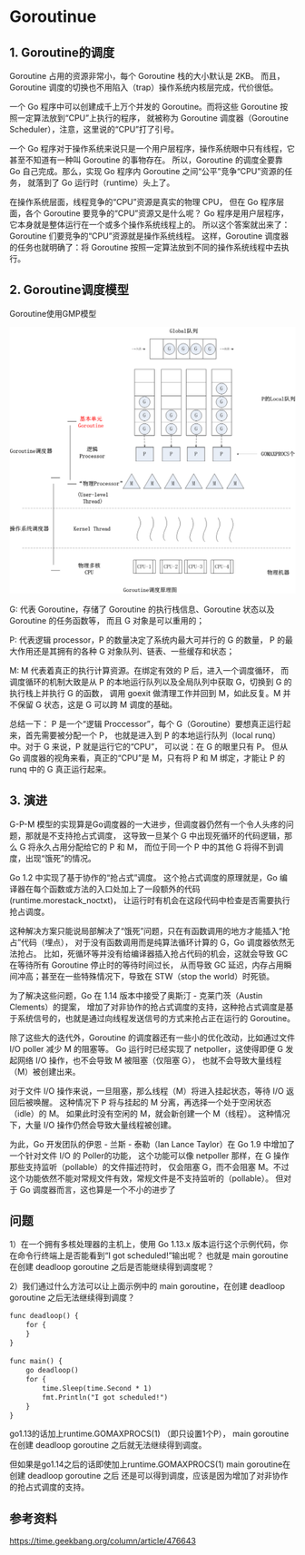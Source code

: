 # Goroutinue
## 1. Goroutine的调度
Goroutine 占用的资源非常小，每个 Goroutine 栈的大小默认是 2KB。
而且，Goroutine 调度的切换也不用陷入（trap）操作系统内核层完成，代价很低。

一个 Go 程序中可以创建成千上万个并发的 Goroutine。而将这些 Goroutine 按照一定算法放到“CPU”上执行的程序，
就被称为 Goroutine 调度器（Goroutine Scheduler），注意，这里说的“CPU”打了引号。

一个 Go 程序对于操作系统来说只是一个用户层程序，操作系统眼中只有线程，它甚至不知道有一种叫 Goroutine 的事物存在。
所以，Goroutine 的调度全要靠 Go 自己完成。那么，实现 Go 程序内 Goroutine 之间“公平”竞争“CPU”资源的任务，
就落到了 Go 运行时（runtime）头上了。

在操作系统层面，线程竞争的“CPU”资源是真实的物理 CPU，
但在 Go 程序层面，各个 Goroutine 要竞争的“CPU”资源又是什么呢？
Go 程序是用户层程序，它本身就是整体运行在一个或多个操作系统线程上的。
所以这个答案就出来了：Goroutine 们要竞争的“CPU”资源就是操作系统线程。
这样，Goroutine 调度器的任务也就明确了：将 Goroutine 按照一定算法放到不同的操作系统线程中去执行。

## 2. Goroutine调度模型
Goroutine使用GMP模型

<img src="./pics/goroutine.webp" />

G:  代表 Goroutine，存储了 Goroutine 的执行栈信息、Goroutine 状态以及 Goroutine 的任务函数等，
而且 G 对象是可以重用的；

P:  代表逻辑 processor，P 的数量决定了系统内最大可并行的 G 的数量，
P 的最大作用还是其拥有的各种 G 对象队列、链表、一些缓存和状态；

M:  M 代表着真正的执行计算资源。在绑定有效的 P 后，进入一个调度循环，
而调度循环的机制大致是从 P 的本地运行队列以及全局队列中获取 G，切换到 G 的执行栈上并执行 G 的函数，
调用 goexit 做清理工作并回到 M，如此反复。M 并不保留 G 状态，这是 G 可以跨 M 调度的基础。

总结一下：
P 是一个“逻辑 Proccessor”，每个 G（Goroutine）要想真正运行起来，首先需要被分配一个 P，
也就是进入到 P 的本地运行队列（local runq）中。对于 G 来说，P 就是运行它的“CPU”，
可以说：在 G 的眼里只有 P。
但从 Go 调度器的视角来看，真正的“CPU”是 M，只有将 P 和 M 绑定，才能让 P 的 runq 中的 G 真正运行起来。

## 3. 演进

G-P-M 模型的实现算是Go调度器的一大进步，但调度器仍然有一个令人头疼的问题，那就是不支持抢占式调度，
这导致一旦某个 G 中出现死循环的代码逻辑，那么 G 将永久占用分配给它的 P 和 M，
而位于同一个 P 中的其他 G 将得不到调度，出现“饿死”的情况。

Go 1.2 中实现了基于协作的“抢占式”调度。
这个抢占式调度的原理就是，Go 编译器在每个函数或方法的入口处加上了一段额外的代码 (runtime.morestack_noctxt)，
让运行时有机会在这段代码中检查是否需要执行抢占调度。

这种解决方案只能说局部解决了“饿死”问题，只在有函数调用的地方才能插入“抢占”代码（埋点），
对于没有函数调用而是纯算法循环计算的 G，Go 调度器依然无法抢占。
比如，死循环等并没有给编译器插入抢占代码的机会，这就会导致 GC 在等待所有 Goroutine 停止时的等待时间过长，
从而导致 GC 延迟，内存占用瞬间冲高；甚至在一些特殊情况下，导致在 STW（stop the world）时死锁。


为了解决这些问题，Go 在 1.14 版本中接受了奥斯汀 - 克莱门茨（Austin Clements）的提案，
增加了对非协作的抢占式调度的支持，这种抢占式调度是基于系统信号的，也就是通过向线程发送信号的方式来抢占正在运行的 Goroutine。

除了这些大的迭代外，Goroutine 的调度器还有一些小的优化改动，比如通过文件 I/O poller 减少 M 的阻塞等。
Go 运行时已经实现了 netpoller，这使得即便 G 发起网络 I/O 操作，也不会导致 M 被阻塞（仅阻塞 G），
也就不会导致大量线程（M）被创建出来。


对于文件 I/O 操作来说，一旦阻塞，那么线程（M）将进入挂起状态，等待 I/O 返回后被唤醒。
这种情况下 P 将与挂起的 M 分离，再选择一个处于空闲状态（idle）的 M。
如果此时没有空闲的 M，就会新创建一个 M（线程）。
这种情况下，大量 I/O 操作仍然会导致大量线程被创建。

为此，Go 开发团队的伊恩 - 兰斯 - 泰勒（Ian Lance Taylor）在 Go 1.9 中增加了一个针对文件 I/O 的 Poller的功能，
这个功能可以像 netpoller 那样，在 G 操作那些支持监听（pollable）的文件描述符时，
仅会阻塞 G，而不会阻塞 M。不过这个功能依然不能对常规文件有效，常规文件是不支持监听的（pollable）。
但对于 Go 调度器而言，这也算是一个不小的进步了


## 问题
1）在一个拥有多核处理器的主机上，使用 Go 1.13.x 版本运行这个示例代码，你在命令行终端上是否能看到“I got scheduled!”输出呢？
也就是 main goroutine 在创建 deadloop goroutine 之后是否能继续得到调度呢？

2）我们通过什么方法可以让上面示例中的 main goroutine，在创建 deadloop goroutine 之后无法继续得到调度？
```
func deadloop() {
    for {
    } 
}

func main() {
    go deadloop()
    for {
        time.Sleep(time.Second * 1)
        fmt.Println("I got scheduled!")
    }
}
```
go1.13的话加上runtime.GOMAXPROCS(1) （即只设置1个P），
main goroutine在创建 deadloop goroutine 之后就无法继续得到调度。

但如果是go1.14之后的话即使加上runtime.GOMAXPROCS(1) main goroutine在创建 deadloop goroutine 之后
还是可以得到调度，应该是因为增加了对非协作的抢占式调度的支持。

## 参考资料
https://time.geekbang.org/column/article/476643